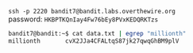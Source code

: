`ssh -p 2220 bandit7@bandit.labs.overthewire.org`  
password: `HKBPTKQnIay4Fw76bEy8PVxKEDQRKTzs`  

```bash
bandit7@bandit:~$ cat data.txt | egrep "millionth"
millionth       cvX2JJa4CFALtqS87jk27qwqGhBM9plV
```